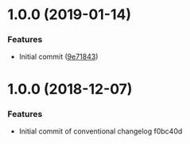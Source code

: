 <a name="1.0.0"></a>
# 1.0.0 (2019-01-14)


### Features

* Initial commit ([9e71843](https://github.com/ryancrosser/conventional-changelog-cross/commit/9e71843))



<a name="1.0.0"></a>
# 1.0.0 (2018-12-07)


### Features

* Initial commit of conventional changelog f0bc40d



